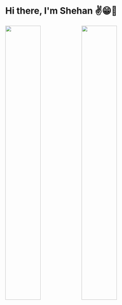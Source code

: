 # Hi there, I'm Shehan ✌️😁🚀

<img align="left" width="47%" src="https://github-readme-stats.vercel.app/api?username=shehandilusanka97&show_icons=true&theme=radical"/>

<img align="left"  width="47%" src="https://github-readme-stats.vercel.app/api/top-langs/?username=shehandilusanka97&layout=donut"/>

